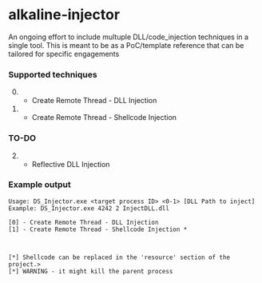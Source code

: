 # alkaline-injector

An ongoing effort to include multuple DLL/code_injection techniques in a single tool.
This is meant to be as a PoC/template reference that can be tailored for specific engagements

### Supported techniques

0. - Create Remote Thread - DLL Injection
1. - Create Remote Thread - Shellcode Injection 

### TO-DO
2. - Reflective DLL Injection


### Example output 
```
Usage: DS_Injector.exe <target process ID> <0-1> [DLL Path to inject]
Example: DS_Injector.exe 4242 2 InjectDLL.dll

[0] - Create Remote Thread - DLL Injection
[1] - Create Remote Thread - Shellcode Injection *



[*] Shellcode can be replaced in the 'resource' section of the project.>
[*] WARNING - it might kill the parent process
```
